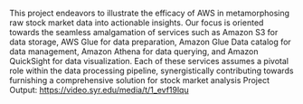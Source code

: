 This project endeavors to illustrate the efficacy of AWS in metamorphosing raw stock market data into actionable insights. Our focus is oriented towards the seamless amalgamation of services such as Amazon S3 for data storage, AWS Glue for data preparation, Amazon Glue Data catalog for data management, Amazon Athena for data querying, and Amazon QuickSight for data visualization. Each of these services assumes a pivotal role within the data processing pipeline, synergistically contributing towards furnishing a comprehensive solution for stock market analysis
Project Output: https://video.syr.edu/media/t/1_evf19lqu


